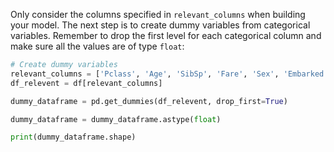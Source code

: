 Only consider the columns specified in `relevant_columns` when building your model. The next step is to create dummy variables from categorical variables. Remember to drop the first level for each categorical column and make sure all the values are of type `float`: 

```python
# Create dummy variables
relevant_columns = ['Pclass', 'Age', 'SibSp', 'Fare', 'Sex', 'Embarked', 'Survived']
df_relevent = df[relevant_columns]

dummy_dataframe = pd.get_dummies(df_relevent, drop_first=True)

dummy_dataframe = dummy_dataframe.astype(float)

print(dummy_dataframe.shape)
```
